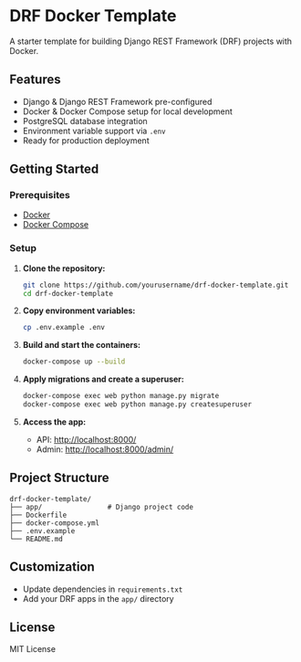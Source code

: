# DRF Docker Template

A starter template for building Django REST Framework (DRF) projects with Docker.

## Features

- Django & Django REST Framework pre-configured
- Docker & Docker Compose setup for local development
- PostgreSQL database integration
- Environment variable support via `.env`
- Ready for production deployment

## Getting Started

### Prerequisites

- [Docker](https://www.docker.com/get-started)
- [Docker Compose](https://docs.docker.com/compose/)

### Setup

1. **Clone the repository:**
    ```bash
    git clone https://github.com/yourusername/drf-docker-template.git
    cd drf-docker-template
    ```

2. **Copy environment variables:**
    ```bash
    cp .env.example .env
    ```

3. **Build and start the containers:**
    ```bash
    docker-compose up --build
    ```

4. **Apply migrations and create a superuser:**
    ```bash
    docker-compose exec web python manage.py migrate
    docker-compose exec web python manage.py createsuperuser
    ```

5. **Access the app:**
    - API: [http://localhost:8000/](http://localhost:8000/)
    - Admin: [http://localhost:8000/admin/](http://localhost:8000/admin/)

## Project Structure

```
drf-docker-template/
├── app/                # Django project code
├── Dockerfile
├── docker-compose.yml
├── .env.example
└── README.md
```

## Customization

- Update dependencies in `requirements.txt`
- Add your DRF apps in the `app/` directory

## License

MIT License